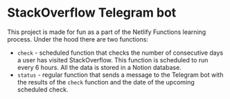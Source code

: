 # StackOverflow Telegram bot

This project is made for fun as a part of the Netlify Functions learning process. Under the hood there are two functions:

- `check` - scheduled function that checks the number of consecutive days a user has visited StackOverflow. This function is scheduled to run every 6 hours. All the data is stored in a Notion database.
- `status` - regular function that sends a message to the Telegram bot with the results of the `check` function and the date of the upcoming scheduled check.

<!-- Last updated: Sat Oct  4 21:01:52 2025 -->